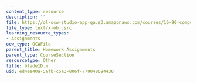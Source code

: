 ```yaml
---
content_type: resource
description: ''
file: https://ol-ocw-studio-app-qa.s3.amazonaws.com/courses/16-90-computational-methods-in-aerospace-engineering-spring-2014/ed4ee40a5afbc5a3806f779048694436_blade1D.m
file_type: text/x-objcsrc
learning_resource_types:
- Assignments
ocw_type: OCWFile
parent_title: Homework Assignments
parent_type: CourseSection
resourcetype: Other
title: blade1D.m
uid: ed4ee40a-5afb-c5a3-806f-779048694436
---
```

